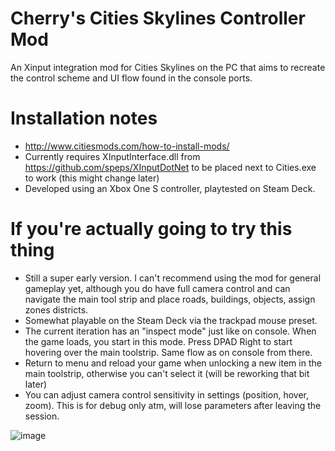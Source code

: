 # Cherry's Cities Skylines Controller Mod
An Xinput integration mod for Cities Skylines on the PC that aims to recreate the control scheme and UI flow found in the console ports.

# Installation notes
- http://www.citiesmods.com/how-to-install-mods/
- Currently requires XInputInterface.dll from https://github.com/speps/XInputDotNet to be placed next to Cities.exe to work (this might change later)
- Developed using an Xbox One S controller, playtested on Steam Deck.

# If you're actually going to try this thing
- Still a super early version. I can't recommend using the mod for general gameplay yet, although you do have full camera control and can navigate the main tool strip and place roads, buildings, objects, assign zones districts. 
- Somewhat playable on the Steam Deck via the trackpad mouse preset.
- The current iteration has an "inspect mode" just like on console. When the game loads, you start in this mode. Press DPAD Right to start hovering over the main toolstrip. Same flow as on console from there.
- Return to menu and reload your game when unlocking a new item in the main toolstrip, otherwise you can't select it (will be reworking that bit later)
- You can adjust camera control sensitivity in settings (position, hover, zoom). This is for debug only atm, will lose parameters after leaving the session.

![image](https://user-images.githubusercontent.com/36326016/169131388-139b9336-ccb7-4a50-b31e-79227c1ca623.png)
